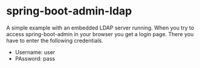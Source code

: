 # spring-boot-admin-ldap

A simple example with an embedded LDAP server running. When you try to access spring-boot-admin in your browser you get a login page. There you have to enter the following credentials.
- Username: user
- PAssword: pass
